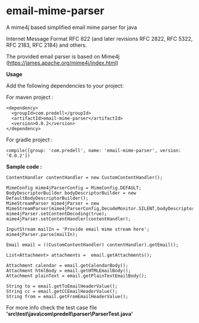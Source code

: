 # email-mime-parser
A mime4j based simplified email mime parser for java

Internet Message Format RFC 822 (and later revisions RFC 2822, RFC 5322, RFC 2183, RFC 2184) and others.

The provided email parser is based on Mime4j (https://james.apache.org/mime4j/index.html)

**Usage**

Add the following dependencies to your project:

For maven project :

```
<dependency>
  <groupId>com.predell</groupId>
  <artifactId>email-mime-parser</artifactId>
  <version>0.0.2</version>
</dependency>
```

For gradle project :

```
compile([group: 'com.predell', name: 'email-mime-parser', version: '0.0.2'])
```

**Sample code :**
```
ContentHandler contentHandler = new CustomContentHandler();

MimeConfig mime4jParserConfig = MimeConfig.DEFAULT;
BodyDescriptorBuilder bodyDescriptorBuilder = new DefaultBodyDescriptorBuilder();
MimeStreamParser mime4jParser = new MimeStreamParser(mime4jParserConfig,DecodeMonitor.SILENT,bodyDescriptorBuilder);
mime4jParser.setContentDecoding(true);
mime4jParser.setContentHandler(contentHandler);

InputStream mailIn = 'Provide email mime stream here';
mime4jParser.parse(mailIn);

Email email = ((CustomContentHandler) contentHandler).getEmail();

List<Attachment> attachments =  email.getAttachments();
		
Attachment calendar = email.getCalendarBody();
Attachment htmlBody = email.getHTMLEmailBody();
Attachment plainText = email.getPlainTextEmailBody();
		
String to = email.getToEmailHeaderValue();
String cc = email.getCCEmailHeaderValue();
String from = email.getFromEmailHeaderValue();
```

For more info check the test case file **'src\test\java\com\predell\parser\ParserTest.java'**




